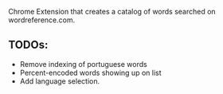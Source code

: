 Chrome Extension that creates a catalog of words searched on wordreference.com.

TODOs:
------
- Remove indexing of portuguese words
- Percent-encoded words showing up on list
- Add language selection.
